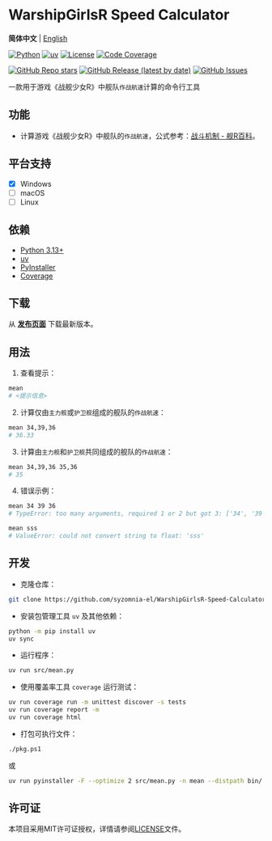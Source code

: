 # WarshipGirlsR Speed Calculator

**简体中文** | [English](README_en.md)

[![Python](https://img.shields.io/badge/python-3.13+-blue?style=flat-square)](https://www.python.org/)
[![uv](https://img.shields.io/badge/uv-0.7+-blue?style=flat-square)](https://docs.astral.sh/uv/)
[![License](https://img.shields.io/github/license/syzomnia-el/WarshipGirlsR-Speed-Calculator?style=flat-square)](LICENSE)
[![Code Coverage](https://img.shields.io/codecov/c/github/syzomnia-el/WarshipGirlsR-Speed-Calculator?style=flat-square)](https://codecov.io/gh/syzomnia-el/WarshipGirlsR-Speed-Calculator)

[![GitHub Repo stars](https://img.shields.io/github/stars/syzomnia-el/WarshipGirlsR-Speed-Calculator?style=social)](https://github.com/syzomnia-el/WarshipGirlsR-Speed-Calculator)
[![GitHub Release (latest by date)](https://img.shields.io/github/v/release/syzomnia-el/WarshipGirlsR-Speed-Calculator?style=flat-square)](https://github.com/syzomnia-el/WarshipGirlsR-Speed-Calculator/releases)
[![GitHub Issues](https://img.shields.io/github/issues/syzomnia-el/WarshipGirlsR-Speed-Calculator?style=flat-square)](https://github.com/syzomnia-el/WarshipGirlsR-Speed-Calculator/issues)

一款用于游戏《战舰少女R》中舰队`作战航速`计算的命令行工具

## 功能

- 计算游戏《战舰少女R》中舰队的`作战航速`，公式参考：[战斗机制 - 舰R百科](https://www.zjsnrwiki.com/wiki/%E6%88%98%E6%96%97%E6%9C%BA%E5%88%B6#%E6%88%98%E6%9C%AF%E8%BF%82%E5%9B%9E)。

## 平台支持

-[x] Windows
-[ ] macOS
-[ ] Linux

## 依赖

- [Python 3.13+](https://www.python.org/)
- [uv](https://docs.astral.sh/uv/)
- [PyInstaller](https://pyinstaller.org/)
- [Coverage](https://coverage.readthedocs.io/)

## 下载

从 [**发布页面**](https://github.com/syzomnia-el/WarshipGirlsR-Speed-Calculator/releases) 下载最新版本。

## 用法

1. 查看提示：

```bash
mean
# <提示信息>
```

2. 计算仅由`主力舰`或`护卫舰`组成的舰队的`作战航速`：

```bash
mean 34,39,36
# 36.33
```

3. 计算由`主力舰`和`护卫舰`共同组成的舰队的`作战航速`：

```bash
mean 34,39,36 35,36
# 35
```

4. 错误示例：

```bash
mean 34 39 36
# TypeError: too many arguments, required 1 or 2 but got 3: ['34', '39', '36']

mean sss
# ValueError: could not convert string to float: 'sss'
```

## 开发

- 克隆仓库：

```bash
git clone https://github.com/syzomnia-el/WarshipGirlsR-Speed-Calculator.git
```

- 安装包管理工具 `uv` 及其他依赖：

```bash
python -m pip install uv
uv sync
```

- 运行程序：

```bash
uv run src/mean.py
```

- 使用覆盖率工具 `coverage` 运行测试：

```bash
uv run coverage run -m unittest discover -s tests
uv run coverage report -m
uv run coverage html
```

- 打包可执行文件：

```bash
./pkg.ps1
```

或

```bash
uv run pyinstaller -F --optimize 2 src/mean.py -n mean --distpath bin/ --clean
```

## 许可证

本项目采用MIT许可证授权，详情请参阅[LICENSE](LICENSE)文件。
